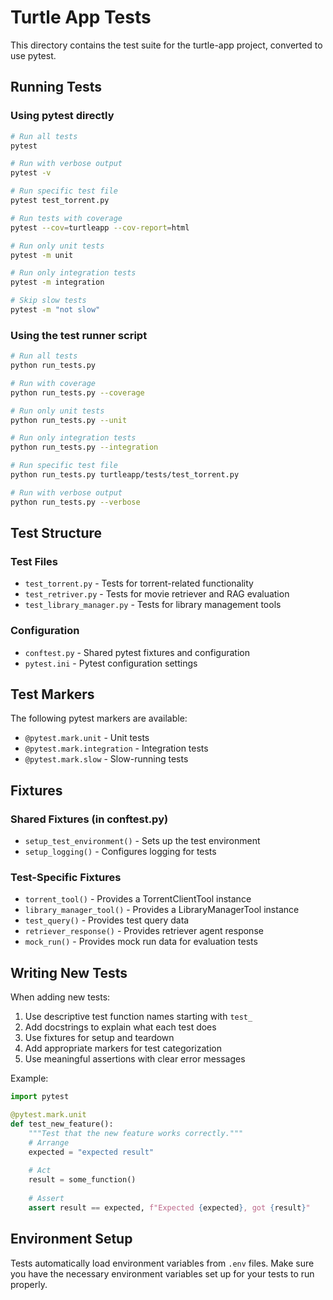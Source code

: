 # Turtle App Tests

This directory contains the test suite for the turtle-app project, converted to use pytest.

## Running Tests

### Using pytest directly

```bash
# Run all tests
pytest

# Run with verbose output
pytest -v

# Run specific test file
pytest test_torrent.py

# Run tests with coverage
pytest --cov=turtleapp --cov-report=html

# Run only unit tests
pytest -m unit

# Run only integration tests
pytest -m integration

# Skip slow tests
pytest -m "not slow"
```

### Using the test runner script

```bash
# Run all tests
python run_tests.py

# Run with coverage
python run_tests.py --coverage

# Run only unit tests
python run_tests.py --unit

# Run only integration tests
python run_tests.py --integration

# Run specific test file
python run_tests.py turtleapp/tests/test_torrent.py

# Run with verbose output
python run_tests.py --verbose
```

## Test Structure

### Test Files

- `test_torrent.py` - Tests for torrent-related functionality
- `test_retriver.py` - Tests for movie retriever and RAG evaluation
- `test_library_manager.py` - Tests for library management tools

### Configuration

- `conftest.py` - Shared pytest fixtures and configuration
- `pytest.ini` - Pytest configuration settings

## Test Markers

The following pytest markers are available:

- `@pytest.mark.unit` - Unit tests
- `@pytest.mark.integration` - Integration tests  
- `@pytest.mark.slow` - Slow-running tests

## Fixtures

### Shared Fixtures (in conftest.py)

- `setup_test_environment()` - Sets up the test environment
- `setup_logging()` - Configures logging for tests

### Test-Specific Fixtures

- `torrent_tool()` - Provides a TorrentClientTool instance
- `library_manager_tool()` - Provides a LibraryManagerTool instance
- `test_query()` - Provides test query data
- `retriever_response()` - Provides retriever agent response
- `mock_run()` - Provides mock run data for evaluation tests

## Writing New Tests

When adding new tests:

1. Use descriptive test function names starting with `test_`
2. Add docstrings to explain what each test does
3. Use fixtures for setup and teardown
4. Add appropriate markers for test categorization
5. Use meaningful assertions with clear error messages

Example:

```python
import pytest

@pytest.mark.unit
def test_new_feature():
    """Test that the new feature works correctly."""
    # Arrange
    expected = "expected result"
    
    # Act
    result = some_function()
    
    # Assert
    assert result == expected, f"Expected {expected}, got {result}"
```

## Environment Setup

Tests automatically load environment variables from `.env` files. Make sure you have the necessary environment variables set up for your tests to run properly. 